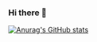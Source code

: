 ### Hi there 👋

[![Anurag's GitHub stats](https://github-readme-stats.vercel.app/api?username=e-Itohan)](https://github.com/anuraghazra/github-readme-stats)

